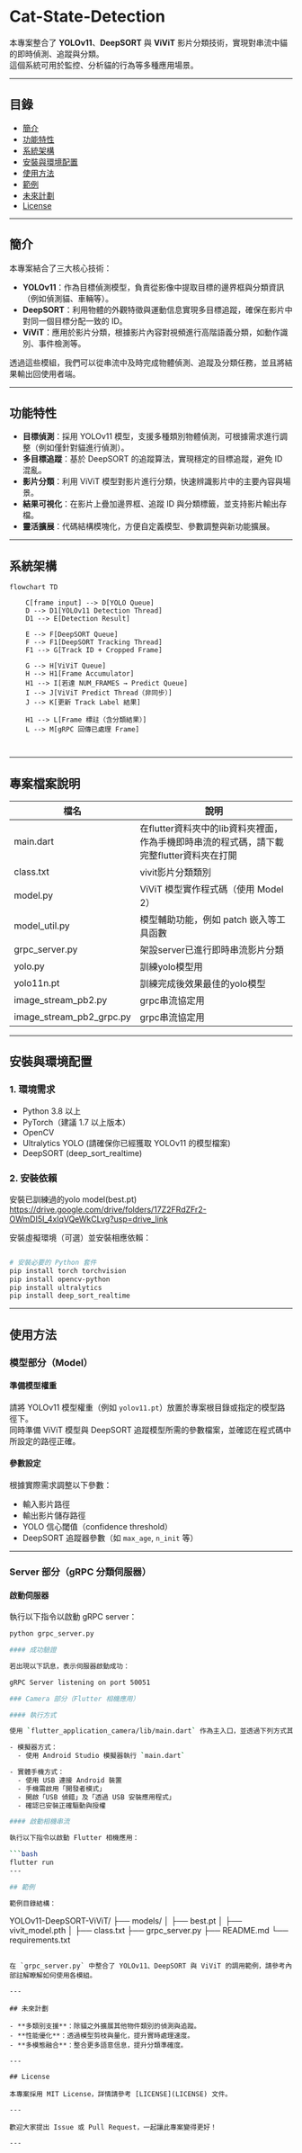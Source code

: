 # Cat-State-Detection


本專案整合了 **YOLOv11**、**DeepSORT** 與 **ViViT** 影片分類技術，實現對串流中貓的即時偵測、追蹤與分類。  
這個系統可用於監控、分析貓的行為等多種應用場景。

---

## 目錄

- [簡介](#簡介)
- [功能特性](#功能特性)
- [系統架構](#系統架構)
- [安裝與環境配置](#安裝與環境配置)
- [使用方法](#使用方法)
- [範例](#範例)
- [未來計劃](#未來計劃)
- [License](#license)

---

## 簡介

本專案結合了三大核心技術：
- **YOLOv11**：作為目標偵測模型，負責從影像中提取目標的邊界框與分類資訊（例如偵測貓、車輛等）。
- **DeepSORT**：利用物體的外觀特徵與運動信息實現多目標追蹤，確保在影片中對同一個目標分配一致的 ID。
- **ViViT**：應用於影片分類，根據影片內容對視頻進行高階語義分類，如動作識別、事件檢測等。

透過這些模組，我們可以從串流中及時完成物體偵測、追蹤及分類任務，並且將結果輸出回使用者端。

---

## 功能特性

- **目標偵測**：採用 YOLOv11 模型，支援多種類別物體偵測，可根據需求進行調整（例如僅針對貓進行偵測）。
- **多目標追蹤**：基於 DeepSORT 的追蹤算法，實現穩定的目標追蹤，避免 ID 混亂。
- **影片分類**：利用 ViViT 模型對影片進行分類，快速辨識影片中的主要內容與場景。
- **結果可視化**：在影片上疊加邊界框、追蹤 ID 與分類標籤，並支持影片輸出存檔。
- **靈活擴展**：代碼結構模塊化，方便自定義模型、參數調整與新功能擴展。

---

## 系統架構

```mermaid
flowchart TD

    C[frame input] --> D[YOLO Queue]
    D --> D1[YOLOv11 Detection Thread]
    D1 --> E[Detection Result]

    E --> F[DeepSORT Queue]
    F --> F1[DeepSORT Tracking Thread]
    F1 --> G[Track ID + Cropped Frame]

    G --> H[ViViT Queue]
    H --> H1[Frame Accumulator]
    H1 --> I[若達 NUM_FRAMES → Predict Queue]
    I --> J[ViViT Predict Thread（非同步）]
    J --> K[更新 Track Label 結果]

    H1 --> L[Frame 標註（含分類結果）]
    L --> M[gRPC 回傳已處理 Frame]



```

---
## 專案檔案說明

| 檔名 | 說明 |
|------|------|
| main.dart | 在flutter資料夾中的lib資料夾裡面，作為手機即時串流的程式碼，請下載完整flutter資料夾在打開 |
| class.txt | vivit影片分類類別 |
| model.py | ViViT 模型實作程式碼（使用 Model 2） |
| model_util.py | 模型輔助功能，例如 patch 嵌入等工具函數 |
| grpc_server.py | 架設server已進行即時串流影片分類|
| yolo.py | 訓練yolo模型用 |
| yolo11n.pt | 訓練完成後效果最佳的yolo模型|
| image_stream_pb2.py | grpc串流協定用|
| image_stream_pb2_grpc.py | grpc串流協定用|
---

## 安裝與環境配置

### 1. 環境需求

- Python 3.8 以上
- PyTorch（建議 1.7 以上版本）
- OpenCV
- Ultralytics YOLO (請確保你已經獲取 YOLOv11 的模型檔案)
- DeepSORT (deep_sort_realtime)

### 2. 安裝依賴

安裝已訓練過的yolo model(best.pt)
https://drive.google.com/drive/folders/17Z2FRdZFr2-OWmDI5I_4xlqVQeWkCLvg?usp=drive_link

安裝虛擬環境（可選）並安裝相應依賴：

```bash

# 安裝必要的 Python 套件
pip install torch torchvision
pip install opencv-python
pip install ultralytics
pip install deep_sort_realtime

```
 
---

## 使用方法

### 模型部分（Model）

#### 準備模型權重

請將 YOLOv11 模型權重（例如 `yolov11.pt`）放置於專案根目錄或指定的模型路徑下。  
同時準備 ViViT 模型與 DeepSORT 追蹤模型所需的參數檔案，並確認在程式碼中所設定的路徑正確。

#### 參數設定

根據實際需求調整以下參數：

- 輸入影片路徑  
- 輸出影片儲存路徑  
- YOLO 信心閾值（confidence threshold）  
- DeepSORT 追蹤器參數（如 `max_age`, `n_init` 等）

---

### Server 部分（gRPC 分類伺服器）

#### 啟動伺服器

執行以下指令以啟動 gRPC server：

```bash
python grpc_server.py

#### 成功驗證

若出現以下訊息，表示伺服器啟動成功：

gRPC Server listening on port 50051

### Camera 部分（Flutter 相機應用）

#### 執行方式

使用 `flutter_application_camera/lib/main.dart` 作為主入口，並透過下列方式其一進行執行：

- 模擬器方式：
  - 使用 Android Studio 模擬器執行 `main.dart`

- 實體手機方式：
  - 使用 USB 連接 Android 裝置
  - 手機需啟用「開發者模式」
  - 開啟「USB 偵錯」及「透過 USB 安裝應用程式」
  - 確認已安裝正確驅動與授權

#### 啟動相機串流

執行以下指令以啟動 Flutter 相機應用：

```bash
flutter run
---

## 範例

範例目錄結構：
```
YOLOv11-DeepSORT-ViViT/
├── models/
│   ├── best.pt
│   ├── vivit_model.pth
│   ├── class.txt
├── grpc_server.py
├── README.md
└── requirements.txt
```

在 `grpc_server.py` 中整合了 YOLOv11、DeepSORT 與 ViViT 的調用範例，請參考內部註解瞭解如何使用各模組。

---

## 未來計劃

- **多類別支援**：除貓之外擴展其他物件類別的偵測與追蹤。
- **性能優化**：透過模型剪枝與量化，提升實時處理速度。
- **多模態融合**：整合更多語意信息，提升分類準確度。

---

## License

本專案採用 MIT License，詳情請參考 [LICENSE](LICENSE) 文件。

---

歡迎大家提出 Issue 或 Pull Request，一起讓此專案變得更好！

---

